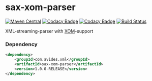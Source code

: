 sax-xom-parser
==============

[![Maven Central](https://img.shields.io/maven-metadata/v/http/central.maven.org/maven2/com/avides/xml/sax-xom-parser/maven-metadata.xml.svg)](https://search.maven.org/#search%7Cgav%7C1%7Cg%3A%22com.avides.xml%22%20AND%20a%3A%22sax-xom-parser%22)
[![Codacy Badge](https://api.codacy.com/project/badge/Grade/742e793231bd406eba2befe532e5a3c1)](https://www.codacy.com/app/avides-builds/sax-xom-parser)
[![Codacy Badge](https://api.codacy.com/project/badge/Coverage/742e793231bd406eba2befe532e5a3c1)](https://www.codacy.com/app/avides-builds/sax-xom-parser)
[![Build Status](https://travis-ci.com/avides/sax-xom-parser.svg?branch=master)](https://travis-ci.com/avides/sax-xom-parser)

XML-streaming-parser with [XOM](http://www.xom.nu/ "XOM")-support

### Dependency
```xml
<dependency>
	<groupId>com.avides.xml</groupId>
	<artifactId>sax-xom-parser</artifactId>
	<version>1.0.0-RELEASE</version>
</dependency>
```
